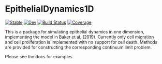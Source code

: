 # EpithelialDynamics1D

[![Stable](https://img.shields.io/badge/docs-stable-blue.svg)](https://DanielVandH.github.io/EpithelialDynamics1D.jl/stable/)
[![Dev](https://img.shields.io/badge/docs-dev-blue.svg)](https://DanielVandH.github.io/EpithelialDynamics1D.jl/dev/)
[![Build Status](https://github.com/DanielVandH/EpithelialDynamics1D.jl/actions/workflows/CI.yml/badge.svg?branch=main)](https://github.com/DanielVandH/EpithelialDynamics1D.jl/actions/workflows/CI.yml?query=branch%3Amain)
[![Coverage](https://codecov.io/gh/DanielVandH/EpithelialDynamics1D.jl/branch/main/graph/badge.svg)](https://codecov.io/gh/DanielVandH/EpithelialDynamics1D.jl)

This is a package for simulating epithelial dynamics in one dimension, implementing the model in [Baker et al. (2019)](https://doi.org/10.1016/j.jtbi.2018.12.025). Currently only cell migration and cell proliferation is implemented with no support for cell death. Methods are provided for constructing the corresponding continuum limit problem. 

Please see the docs for examples.